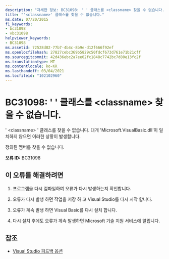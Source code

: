 ```yaml
---
description: "자세한 정보: BC31098: ' ' 클래스를 <classname> 찾을 수 없습니다."
title: "'<classname>' 클래스를 찾을 수 없습니다."
ms.date: 07/20/2015
f1_keywords:
- bc31098
- vbc31098
helpviewer_keywords:
- BC31098
ms.assetid: 72528d02-77b7-4b4c-8b9e-d12f666f92ef
ms.openlocfilehash: 27827cebc369b5829c50fdcf673d761e71b21cff
ms.sourcegitcommit: 42d436ebc2a7ee02fc1848c7742bc7d80e13fc2f
ms.translationtype: MT
ms.contentlocale: ko-KR
ms.lasthandoff: 03/04/2021
ms.locfileid: "102102960"
---
```

# <a name="bc31098-class-classname-cannot-be-found"></a>BC31098: ' ' 클래스를 \<classname> 찾을 수 없습니다.

' \<classname> ' 클래스를 찾을 수 없습니다. 대개 'Microsoft.VisualBasic.dll'이 일치하지 않으면 이러한 상황이 발생합니다.

 정의된 멤버를 찾을 수 없습니다.

 **오류 ID:** BC31098

## <a name="to-correct-this-error"></a>이 오류를 해결하려면

1. 프로그램을 다시 컴파일하여 오류가 다시 발생하는지 확인합니다.

2. 오류가 다시 발생 하면 작업을 저장 하 고 Visual Studio를 다시 시작 합니다.

3. 오류가 계속 발생 하면 Visual Basic를 다시 설치 합니다.

4. 다시 설치 후에도 오류가 계속 발생하면 Microsoft 기술 지원 서비스에 알립니다.

## <a name="see-also"></a>참조

- [Visual Studio 피드백 옵션](/visualstudio/ide/feedback-options)
